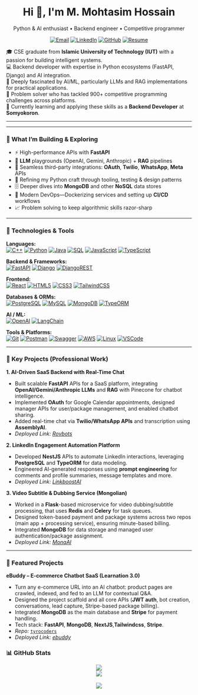 <!--- START --- >
<!-- <div align="center">
  <a href="https://github.com/Mohtasim-Hossain">
  <!-- You can replace this banner URL with a custom one you create, maybe related to coding or AI -->
  <!-- <img src="https://user-images.githubusercontent.com/74038190/212257465-93562736-2d62-4f7a-8081-97454f6b72e1.gif" alt="Mohtasim Hossain - GitHub Banner" width="100%"/>
  </a>
</div> -->

<!-- <h1 align="center">Hi there <img src="https://raw.githubusercontent.com/MartinHeinz/MartinHeinz/master/wave.gif" width="30px">, I'm M. Mohtasim Hossain</h1>
<h3 align="center">Passionate Software Engineer | AI & Backend Enthusiast | Competitive Programmer</h3>

<p align="center">
  <a href="mailto:mmohtasimhossain@gmail.com" target="_blank"><img alt="Email" src="https://img.shields.io/badge/Gmail-D14836?style=for-the-badge&logo=gmail&logoColor=white"></a>
  <a href="https://www.linkedin.com/in/mohtasim-hossain/" target="_blank"><img alt="LinkedIn" src="https://img.shields.io/badge/LinkedIn-0077B5?style=for-the-badge&logo=linkedin&logoColor=white"></a>
  <a href="https://github.com/Mohtasim-Hossain" target="_blank"><img alt="GitHub" src="https://img.shields.io/badge/GitHub-181717?style=for-the-badge&logo=github&logoColor=white"></a>
  <a href="https://codeforces.com/profile/Mohtasim-Hossain" target="_blank"><img alt="Codeforces" src="https://img.shields.io/badge/Codeforces-%20?style=for-the-badge&logo=codeforces&logoColor=white"></a>
  <a href="[YOUR_CV_LINK_HERE]" target="_blank"><img alt="Resume/CV" src="https://img.shields.io/badge/View%20Resume-PDF-red?style=for-the-badge&logo=adobeacrobatreader&logoColor=white"></a>
</p> --> 

<!-- 
<div align="center">
  <img src="https://i.imgur.com/3NZiTUL.pn" width="100%" alt="Mohtasim Hossain Banner"/>
</div> -->

<h1 align="center">Hi 👋, I'm M. Mohtasim Hossain</h1>
<p align="center">
  Python & AI enthusiast • Backend engineer • Competitive programmer  
  <br/>
  <!-- I turn complex problems into clean, scalable code. -->
</p>

<p align="center">
  <a href="mailto:mmohtasimhossain@gmail.com"><img alt="Email" src="https://img.shields.io/badge/Gmail-D14836?style=for-the-badge&logo=gmail&logoColor=white"></a>
  <a href="https://www.linkedin.com/in/mohtasim-hossain/"><img alt="LinkedIn" src="https://img.shields.io/badge/LinkedIn-0077B5?style=for-the-badge&logo=linkedin&logoColor=white"></a>
  <a href="https://github.com/Mohtasim-Hossain"><img alt="GitHub" src="https://img.shields.io/badge/GitHub-181717?style=for-the-badge&logo=github&logoColor=white"></a>
  <a href="https://drive.google.com/file/d/1Q2Bzaf9AX4CpJPswvPSoS-l5V-FY99Gf/view?usp=share_link" target="_blank" rel="noopener noreferrer">
    <img alt="Resume" src="https://img.shields.io/badge/Resume-PDF-red?style=for-the-badge&logo=adobeacrobatreader&logoColor=white">
  </a>
</p>


<p align="left">
  🎓 CSE graduate from <strong>Islamic University of Technology (IUT)</strong> with a passion for building intelligent systems.
  <br/>💻 Backend developer with expertise in Python ecosystems (FastAPI, Django) and AI integration.
  <br/>🤖 Deeply fascinated by AI/ML, particularly LLMs and RAG implementations for practical applications.
  <br/>🧠 Problem solver who has tackled 900+ competitive programming challenges across platforms.
  <br/>🚀 Currently learning and applying these skills as a <strong>Backend Developer</strong> at <strong>Somyokoron</strong>.
</p>






---

<!-- <p align="left">
  🎓 A dedicated and results-oriented Computer Science & Engineering graduate from the <strong>Islamic University of Technology (IUT)</strong> with a strong foundation in algorithms, data structures, and software design principles.
   <br/>💡 I thrive on dissecting complex problems and building efficient, scalable solutions, demonstrated by tackling over <strong>900+ competitive programming challenges</strong> across platforms like LeetCode, Vjudge, HackerRank, and Codeforces. <!--(Rating: 1364). -->
  <!-- <br/>🚀 Currently applying my skills as a <strong>Backend Developer Intern</strong> at <strong>Somyokoron</strong>. -->
<!-- </p> --> 

<!-- ### What I'm Working On & Interested In:

*   **Backend Development:** Architecting and building high-performance SaaS backends using **FastAPI** and **NestJS**. Experienced in developing robust APIs, integrating third-party services (like **Twilio**), and ensuring code stability through debugging and **unit testing**.
*   **AI & Machine Learning:** Deeply interested in **Large Language Models (LLMs)** like **OpenAI (GPT)**, **Gemini**, and **Anthropic**. Exploring **Retrieval-Augmented Generation (RAG)** techniques with **Vector Databases** (e.g., **Pinecone**) for intelligent chatbot systems and audio/video transcription analysis (**AssemblyAI**). My thesis focused on **Improving Long Document Summarization using NLP**.
*   **Full-Stack Awareness:** Comfortable working across the stack, utilizing **ReactJS** and **Tailwind CSS** for frontend components and integrating them seamlessly with backend services (**Django/DRF**, **FastAPI**).
*   **Database Management:** Proficient in designing schemas, writing complex queries (**SQL**, **LINQ**), and working with **PostgreSQL**, **MySQL**, **MongoDB**, and ORMs like **TypeORM**.
*   **DevOps & Tools:** Familiar with version control (**Git**), containerization (**Docker** - *implied, good to add explicitly if true*), cloud platforms (**AWS**, **Cloudflare** - *as mentioned in JD*), and various development tools (**Postman**, **Swagger**, **CLI**, **Latex**, **Ngrok**).
*   **Competitive Programming:** Continuously sharpening problem-solving skills through contests and practice. Top 15 participant in the **11th National ICT Fest Code Catalyst Code Refactoring Onsite Contest**. -->


<!-- ### What I'm Working On & Interested In:

* **AI & Python Development:** Building intelligent systems with Python-based frameworks. Implementing LLMs (OpenAI, Gemini) with RAG techniques for practical business applications.

* **Backend Engineering:** Crafting high-performance APIs with FastAPI and NestJS. Designing robust database architectures with PostgreSQL and MongoDB.

* **Cloud & DevOps:** Deploying scalable solutions on AWS with modern CI/CD practices.

* **Algorithmic Problem-Solving:** Continuously honing skills through competitive programming challenges and optimizing real-world applications. -->

---


### 🚀 What I’m Building & Exploring

- ⚡  High-performance APIs with **FastAPI**  
- 🧠  **LLM** playgrounds (OpenAI, Gemini, Anthropic) + **RAG** pipelines  
- 🔌  Seamless third-party integrations: **OAuth**, **Twilio**, **WhatsApp**, **Meta** APIs  
- 🐍  Refining my Python craft through tooling, testing & design patterns  
- 🗄️  Deeper dives into **MongoDB** and other **NoSQL** data stores  
- 🚢  Modern DevOps—Dockerizing services and setting up **CI/CD** workflows  
- 📈  Problem solving to keep algorithmic skills razor-sharp  

---

### 🔧 Technologies & Tools

<p align="left">
  <strong>Languages:</strong><br/>
  <a href="#"><img alt="C++" src="https://img.shields.io/badge/C++-%2300599C.svg?style=for-the-badge&logo=c%2B%2B&logoColor=white"></a>
  <a href="#"><img alt="Python" src="https://img.shields.io/badge/Python-3776AB?style=for-the-badge&logo=python&logoColor=white"></a>
  <a href="#"><img alt="Java" src="https://img.shields.io/badge/Java-%23ED8B00.svg?style=for-the-badge&logo=openjdk&logoColor=white"></a>
  <a href="#"><img alt="SQL" src="https://img.shields.io/badge/SQL-%23025E8C.svg?style=for-the-badge&logo=amazon-rds&logoColor=white"></a>
  <a href="#"><img alt="JavaScript" src="https://img.shields.io/badge/JavaScript-%23F7DF1E.svg?style=for-the-badge&logo=javascript&logoColor=black"></a>
  <a href="#"><img alt="TypeScript" src="https://img.shields.io/badge/TypeScript-%233178C6.svg?style=for-the-badge&logo=typescript&logoColor=white"></a>
  <!-- <a href="#"><img alt="C#" src="https://img.shields.io/badge/C%23-%23239120.svg?style=for-the-badge&logo=c-sharp&logoColor=white"></a>  -->
</p>

<p align="left">
  <strong>Backend & Frameworks:</strong><br/>
  <a href="#"><img alt="FastAPI" src="https://img.shields.io/badge/FastAPI-005571?style=for-the-badge&logo=fastapi"></a>
  <!-- <a href="#"><img alt="NestJS" src="https://img.shields.io/badge/NestJS-%23E0234E.svg?style=for-the-badge&logo=nestjs&logoColor=white"></a> -->
  <a href="#"><img alt="Django" src="https://img.shields.io/badge/Django-%23092E20.svg?style=for-the-badge&logo=django&logoColor=white"></a>
  <a href="#"><img alt="DjangoREST" src="https://img.shields.io/badge/Django%20REST-ff1709?style=for-the-badge&logo=django&logoColor=white"></a>
   <!-- <a href="#"><img alt=".NET Core" src="https://img.shields.io/badge/.NET-512BD4?style=for-the-badge&logo=dotnet&logoColor=white"></a>  -->
</p>

<p align="left">
  <strong>Frontend:</strong><br/>
  <a href="#"><img alt="React" src="https://img.shields.io/badge/React-20232A?style=for-the-badge&logo=react&logoColor=61DAFB"></a>
  <a href="#"><img alt="HTML5" src="https://img.shields.io/badge/HTML5-E34F26?style=for-the-badge&logo=html5&logoColor=white"></a>
  <a href="#"><img alt="CSS3" src="https://img.shields.io/badge/CSS3-1572B6?style=for-the-badge&logo=css3&logoColor=white"></a>
  <a href="#"><img alt="TailwindCSS" src="https://img.shields.io/badge/Tailwind_CSS-38B2AC?style=for-the-badge&logo=tailwind-css&logoColor=white"></a>
  <!-- <a href="#"><img alt="jQuery" src="https://img.shields.io/badge/jQuery-0769AD?style=for-the-badge&logo=jquery&logoColor=white"></a>  -->
</p>

<p align="left">
  <strong>Databases & ORMs:</strong><br/>
  <a href="#"><img alt="PostgreSQL" src="https://img.shields.io/badge/PostgreSQL-316192?style=for-the-badge&logo=postgresql&logoColor=white"></a>
  <a href="#"><img alt="MySQL" src="https://img.shields.io/badge/MySQL-005C84?style=for-the-badge&logo=mysql&logoColor=white"></a>
  <a href="#"><img alt="MongoDB" src="https://img.shields.io/badge/MongoDB-%234ea94b.svg?style=for-the-badge&logo=mongodb&logoColor=white"></a>
  <a href="#"><img alt="TypeORM" src="https://img.shields.io/badge/TypeORM-EE2835?style=for-the-badge&logo=typeorm&logoColor=white"></a>
  <!-- <a href="#"><img alt="Pinecone" src="https://img.shields.io/badge/Pinecone-FFCD00?style=for-the-badge&logo=pinecone&logoColor=black"></a>  -->
</p>

<!-- <p align="left">
  <strong>AI / ML:</strong><br/>
  <a href="#"><img alt="OpenAI" src="https://img.shields.io/badge/OpenAI-412991?style=for-the-badge&logo=openai&logoColor=white"></a>
  <a href="#"><img alt="scikit-learn" src="https://img.shields.io/badge/scikit--learn-%23F7931E.svg?style=for-the-badge&logo=scikit-learn&logoColor=white"></a> <!-- Assuming use based on ML coursework -->
  <!-- <a href="#"><img alt="OpenCV" src="https://img.shields.io/badge/OpenCV-5C3EE8?style=for-the-badge&logo=opencv&logoColor=white"></a> -->
<!-- </p> -->


<p align="left">
  <strong>AI / ML:</strong><br/>
  <a href="#"><img alt="OpenAI" src="https://img.shields.io/badge/OpenAI-412991?style=for-the-badge&logo=openai&logoColor=white"></a>
  <a href="#"><img alt="LangChain" src="https://img.shields.io/badge/LangChain-00A67E?style=for-the-badge&logo=langchain&logoColor=white"></a>
  <!-- <a href="#"><img alt="Hugging Face" src="https://img.shields.io/badge/Hugging%20Face-FFD21F?style=for-the-badge&logo=huggingface&logoColor=black"></a>
  <a href="#"><img alt="PyTorch" src="https://img.shields.io/badge/PyTorch-EE4C2C?style=for-the-badge&logo=pytorch&logoColor=white"></a>
  <a href="#"><img alt="TensorFlow" src="https://img.shields.io/badge/TensorFlow-FF6F00?style=for-the-badge&logo=tensorflow&logoColor=white"></a>
  <a href="#"><img alt="scikit-learn" src="https://img.shields.io/badge/scikit--learn-%23F7931E.svg?style=for-the-badge&logo=scikit-learn&logoColor=white"></a>
  <a href="#"><img alt="OpenCV" src="https://img.shields.io/badge/OpenCV-5C3EE8?style=for-the-badge&logo=opencv&logoColor=white"></a> -->
</p>

<p align="left">
  <strong>Tools & Platforms:</strong><br/>
  <a href="#"><img alt="Git" src="https://img.shields.io/badge/Git-%23F05033.svg?style=for-the-badge&logo=git&logoColor=white"></a>
  <!-- <a href="#"><img alt="Docker" src="https://img.shields.io/badge/Docker-%230db7ed.svg?style=for-the-badge&logo=docker&logoColor=white"></a>  -->
  <a href="#"><img alt="Postman" src="https://img.shields.io/badge/Postman-FF6C37?style=for-the-badge&logo=postman&logoColor=white"></a>
  <a href="#"><img alt="Swagger" src="https://img.shields.io/badge/Swagger-85EA2D?style=for-the-badge&logo=swagger&logoColor=black"></a>
  <a href="#"><img alt="AWS" src="https://img.shields.io/badge/AWS-%23FF9900.svg?style=for-the-badge&logo=amazon-aws&logoColor=white"></a> <!-- Added based on Job Desc -->
  <!-- <a href="#"><img alt="Cloudflare" src="https://img.shields.io/badge/Cloudflare-F38020?style=for-the-badge&logo=Cloudflare&logoColor=white"></a>  -->
  <a href="#"><img alt="Linux" src="https://img.shields.io/badge/Linux-FCC624?style=for-the-badge&logo=linux&logoColor=black"></a> <!-- Common Dev OS -->
  <a href="#"><img alt="VSCode" src="https://img.shields.io/badge/VS_Code-0078D4?style=for-the-badge&logo=visual%20studio%20code&logoColor=white"></a>
</p>

<!-- ---

### 💼 Professional Experience

#### Backend Developer Intern @ Sonykoron (Nov 2024 – Present)
**Project 1: High-Performance SaaS Backend**  
- Built scalable APIs with **FastAPI**, integrated **LLM APIs** (OpenAI, Gemini, Anthropic), and implemented **RAG** with **Pinecone** for chatbot training.  
- Deployed real-time chat using **Twilio/WhatsApp APIs** and audio/video transcription via **AssemblyAI**.  
- *Note: Codebase is proprietary.*  

**Project 2: LinkedIn Engagement Automation Platform**  
- Developed **NestJS** APIs for automating social interactions, using **PostgreSQL** and **TypeORM** for data modeling.  
- Applied **prompt engineering** to generate AI-driven responses for comments and profile summaries.  
- *Deployed Link: [Platform URL]*  -->

---

### 💼 Key Projects (Professional Work)

**1. AI-Driven SaaS Backend with Real-Time Chat**  
<!-- *Backend Developer @ Sonykoron (Nov 2024 – Present)*   -->
- Built scalable **FastAPI** APIs for a SaaS platform, integrating **OpenAI/Gemini/Anthropic LLMs** and **RAG** with Pinecone for chatbot intelligence.  
- Implemented **OAuth** for Google Calendar appointments, designed manager APIs for user/package management, and enabled chatbot sharing.  
- Added real-time chat via **Twilio/WhatsApp APIs** and transcription using **AssemblyAI**.  
- *Deployed Link: [Rovbots](http://app.rovbots.com)* <!-- Add if available -->

**2. LinkedIn Engagement Automation Platform**  
<!-- *Backend Developer @ Sonykoron (Nov 2024 – Present)*   -->
- Developed **NestJS** APIs to automate LinkedIn interactions, leveraging **PostgreSQL** and **TypeORM** for data modeling.  
- Engineered AI-generated responses using **prompt engineering** for comments and profile summaries, message templates and more.
- *Deployed Link: [LinkboostAI](https://linkboostai.vercel.app)* <!-- Add if available -->

**3. Video Subtitle & Dubbing Service (Mongolian)**  
<!-- *Backend Developer @ Sonykoron (Nov 2024 – Present)*   -->
- Worked in a **Flask**-based microservice for video dubbing/subtitle processing, that uses **Redis** and **Celery** for task queues.  
- Designed token-based payment and package systems across two repos (main app + processing service), ensuring minute-based billing.  
- Integrated **MongoDB** for data storage and managed user authentication/package assignment.  
- *Deployed Link: [MonaAI](https://app.mona-ai.mn)* <!-- Add if available -->

---

### 🌟 Featured Projects

**eBuddy – E-commerce Chatbot SaaS (Learnation 3.0)**  
- Turn any e-commerce URL into an AI chatbot: product pages are crawled, indexed, and fed to an LLM for contextual Q&A.  
- Designed the project scaffold and all core APIs (**JWT auth**, bot creation, conversations, lead capture, Stripe-based package billing).  
- Integrated **MongoDB** as the main database and **Stripe** for payment handling. 
- Tech stack: **FastAPI**, **MongoDB**, **NextJS**,**Tailwindcss**, **Stripe**.
- *Repo:* [`tyrocoders`](https://github.com/Mohtasim-Hossain/tyrocoders) <!-- update if private -->  
- *Deployed Link: [ebuddy](https://e-buddy-cyan.vercel.app)* <!-- replace with live URL or remove -->

<!-- ### 🚀 Featured Projects

*(Remember to **pin** these repositories on your profile!)*

1.  **Safetrack: Deep Learning-based Real-time Drowsiness Detection**
    *   Developed a system using **OpenCV** and **Python** to monitor driver alertness in real-time, triggering alerts to prevent accidents.
    *   *[Source Code]([Link to Safetrack Repo])*

2.  **Cristor: Disaster Crisis Management Platform**
    *   Built a crisis management web application featuring real-time reporting, donation tracking, and volunteer coordination.
    *   Backend: **Django**, **DRF**, **PostgreSQL**. Frontend: **React**, **Tailwind CSS**.
    *   *[Source Code]([Link to Cristor Repo])*

3.  **Text Translation Microservice**
    *   Implemented a file translation platform using **MongoDB** and **FastAPI** with **WebSockets** for real-time status updates. Integrated the **Gemini API** for translation. Frontend built with **HTML**, **CSS**, deployed on **Render**.
    *   *[Deployed Link]([Link to Deployed Text Translation App])* | *[Source Code]([Link to Text Translation Repo])*

4.  **Trekher: Dynamic Booking Platform**
    *   Created a dynamic tour and hotel booking system with a user-friendly interface, payment integration, real-time booking management.
    *   Backend: **Django**. Frontend: **ReactJS**.
    *   *[Source Code]([Link to Trekher Repo])*

--- -->

<!-- ### 📊 GitHub Stats

<p align="center">
  <img src="https://github-readme-stats.vercel.app/api?username=Mohtasim-Hossain&show_icons=true&theme=radical&hide_border=true&count_private=true" alt="Mohtasim's GitHub Stats" />
</p>
<p align="center">
  <img src="https://github-readme-stats.vercel.app/api/top-langs/?username=Mohtasim-Hossain&layout=compact&theme=radical&hide_border=true&langs_count=8" alt="Mohtasim's Top Languages" />
</p> -->

<!-- ### 📊 GitHub Stats

<p align="center">
  <img src="https://github-readme-stats.vercel.app/api?username=Mohtasim-Hossain&theme=buefy&show_icons=true&hide_border=true&count_private=true" />
  <img src="https://github-readme-stats.vercel.app/api/top-langs/?username=Mohtasim-Hossain&theme=vue&layout=compact&hide_border=true&langs_count=8" />
</p> -->


### 📊 GitHub Stats

<div align="center">

<img src="https://github-readme-stats.vercel.app/api?username=Mohtasim-Hossain&theme=dark&show_icons=true&hide_border=true&count_private=true" />

<br/>

<img src="https://github-readme-stats.vercel.app/api/top-langs/?username=Mohtasim-Hossain&theme=dark&layout=compact&hide_border=true&langs_count=8" />

<br/>
<!-- <img src="https://streak-stats.demolab.com?user=Mohtasim-Hossain&theme=buefy-dark&hide_border=true"/> -->
<!-- <img src="https://github-readme-streak-stats.herokuapp.com/?user=Mohtasim-Hossain&theme=buefy-dark&hide_border=true"/> -->

<br/>

<img src="https://github-profile-trophy.vercel.app/?username=Mohtasim-Hossain&theme=onedark&no-frame=true&row=1&column=6" />

</div>

<!-- You can customize the themes: https://github.com/anuraghazra/github-readme-stats -->

<!-- ---

<p align="center">
  ⭐️ From <a href="https://github.com/Mohtasim-Hossain" target="_blank">Mohtasim-Hossain</a>
</p> -->

<!-- swap this -->
<!-- <img src="https://github-readme-streak-stats.herokuapp.com/?user=Mohtasim-Hossain&theme=buefy-dark&hide_border=true"/> -->

<!-- for this -->
<!-- <img src="https://streak-stats.demolab.com?user=Mohtasim-Hossain&theme=buefy-dark&hide_border=true"/> -->
